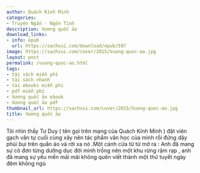 ```yaml
---
author: Quách Kính Minh
categories:
- Truyện Ngắn - Ngôn Tình
description: Vương quốc ảo
download_links:
- info: epub
  url: https://sachvui.com/download/epub/597
image: https://sachvui.com/cover/2015/Vuong-quoc-ao.jpg
layout: post
permalink: /vuong-quoc-ao.html
tags:
- tải sách miễn phí
- tải sách nhanh
- tải ebooks miễn phí
- pdf miễn phí
- Vương quốc ảo ebook
- Vương quốc ảo pdf
thumbnail_url: https://sachvui.com/cover/2015/Vuong-quoc-ao.jpg
title: Vương quốc ảo
---
```


 <div class="item-desc text-justify"> Tôi nhìn thấy Tư Duy ( tên gọi trên mạng của Quách Kính Minh ) đặt viên gạch văn tự cuối cùng xây nên tác phẩm văn học của mình rồi đứng dậy phủi bụi trên quần áo và rời xa nó .Một cánh cửa từ từ mở ra : Anh đã mang sự cô đơn từng dưỡng dục đời mình trồng nên một khu rừng rậm rạp , anh đã mang sự yêu mến mãi mãi không quên viết thành một thứ tuyết ngày đêm không ngủ </div>